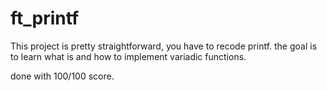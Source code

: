 # ft_printf

This project is pretty straightforward, you have to recode printf. the goal is to learn what is and how to implement variadic functions.


done with 100/100 score.
